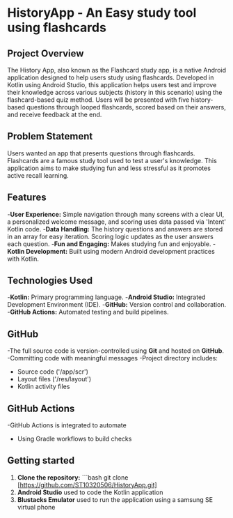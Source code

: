 # HistoryApp - An Easy study tool using flashcards

## Project Overview

The History App, also known as the Flashcard study app, is a native Android application designed to help users study using flashcards. 
Developed in Kotlin using Android Studio, this application helps users test and improve their knowledge across various subjects (history in this scenario) using the flashcard-based quiz method.
Users will be presented with five history-based questions through looped flashcards, scored based on their answers, and receive feedback at the end.

## Problem Statement

Users wanted an app that presents questions through flashcards. Flashcards are a famous study tool used to test a user's knowledge.
This application aims to make studying fun and less stressful as it promotes active recall learning.

## Features

-**User Experience:** Simple navigation through many screens with a clear UI, a personalized welcome message, and scoring uses data passed via 'Intent' Kotlin code.
-**Data Handling:** The history questions and answers are stored in an array for easy iteration. Scoring logic updates as the user answers each question.
-**Fun and Engaging:** Makes studying fun and enjoyable.
-**Kotlin Development:** Built using modern Android development practices with Kotlin.

## Technologies Used

-**Kotlin:** Primary programming language.
-**Android Studio:** Integrated Development Environment (IDE).
-**GitHub:** Version control and collaboration.
-**GitHub Actions:** Automated testing and build pipelines.

## GitHub

-The full source code is version-controlled using **Git** and hosted on **GitHub**.
-Committing code with meaningful messages
-Project directory includes:
 - Source code ('/app/scr')
 - Layout files ('/res/layout')
 - Kotlin activity files

## GitHub Actions
-GitHub Actions is integrated to automate
 - Using Gradle workflows to build checks

## Getting started

1. **Clone the repository:** ```bash
   git clone [https://github.com/ST10320506/HistoryApp.git]
2. **Android Studio**
   used to code the Kotlin application 
4. **Blustacks Emulator**
   used to run the application using a samsung SE virtual phone 
